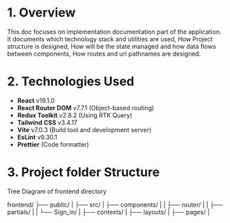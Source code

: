 # 1. Overview
This doc focuses on implementation documentation part of the application. 
It documents which technology stack and utilities are used, How Project structure 
is designed, How will be the state managed and how data flows between components, 
How routes and url pathnames are designed. 

# 2. Technologies Used
- **React** v19.1.0
- **React Router DOM** v7.7.1 (Object-based routing)
- **Redux Toolkit** v2.8.2 (Using RTK Query)
- **Tailwind CSS** v3.4.17
- **Vite** v7.0.3 (Build tool and development server)
- **EsLint** v9.30.1
- **Prettier** (Code formatter) 

# 3. Project folder Structure
Tree Diagram of frontend directory

frontend/
├── public/
|
├── src/
|    ├── components/
|    |   ├── router/
|    |   ├── partials/
|    |   └── Sign_in/
|    ├── contexts/
|    ├── layouts/
|    ├── pages/
|    
     